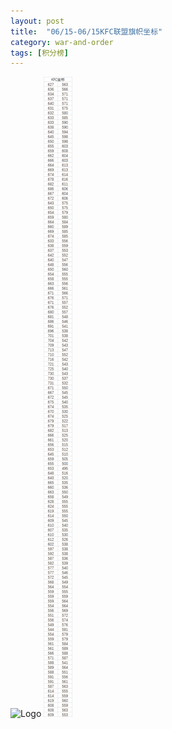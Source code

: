 ```yaml
---
layout: post
title:  "06/15-06/15KFC联盟旗帜坐标"
category: war-and-order
tags: [积分榜]
---
```

![Logo](/media/files/2017/03/24/logo1.jpg)
![Core611](/media/files/2017/05/6111.png)
